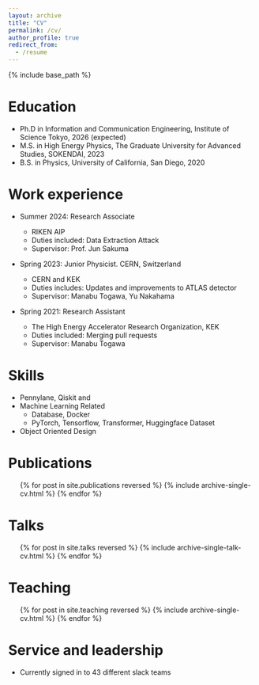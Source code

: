 ```yaml
---
layout: archive
title: "CV"
permalink: /cv/
author_profile: true
redirect_from:
  - /resume
---
```


{% include base_path %}

Education
======
* Ph.D in Information and Communication Engineering, Institute of Science Tokyo, 2026 (expected)
* M.S. in High Energy Physics, The Graduate University for Advanced Studies, SOKENDAI, 2023
* B.S. in Physics, University of California, San Diego, 2020

Work experience
======
* Summer 2024: Research Associate
  * RIKEN AIP
  * Duties included: Data Extraction Attack
  * Supervisor: Prof. Jun Sakuma

* Spring 2023: Junior Physicist. CERN, Switzerland
  * CERN and KEK
  * Duties includes: Updates and improvements to ATLAS detector
  * Supervisor: Manabu Togawa, Yu Nakahama

* Spring 2021: Research Assistant
  * The High Energy Accelerator Research Organization, KEK
  * Duties included: Merging pull requests
  * Supervisor: Manabu Togawa

Skills
======
* Pennylane, Qiskit and 
* Machine Learning Related 
  * Database, Docker
  * PyTorch, Tensorflow, Transformer, Huggingface Dataset
* Object Oriented Design 

Publications
======
  <ul>{% for post in site.publications reversed %}
    {% include archive-single-cv.html %}
  {% endfor %}</ul>
  
Talks
======
  <ul>{% for post in site.talks reversed %}
    {% include archive-single-talk-cv.html  %}
  {% endfor %}</ul>
  
Teaching
======
  <ul>{% for post in site.teaching reversed %}
    {% include archive-single-cv.html %}
  {% endfor %}</ul>
  
Service and leadership
======
* Currently signed in to 43 different slack teams
